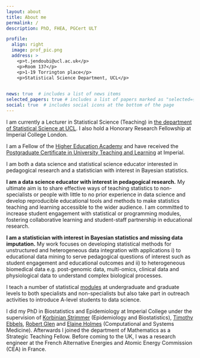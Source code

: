 ```yaml
---
layout: about
title: About me
permalink: /
description: PhD, FHEA, PGCert ULT

profile:
  align: right
  image: prof_pic.png
  address: >
    <p>t.jendoubi@ucl.ac.uk</p>
    <p>Room 137</p>
    <p>1-19 Torrington place</p>
    <p>Statistical Science Department, UCL</p>
   

news: true  # includes a list of news items
selected_papers: true # includes a list of papers marked as "selected={true}"
social: true  # includes social icons at the bottom of the page
---
```


I am currently a Lecturer in Statistical Science (Teaching) in [the department of Statistical Science at UCL](https://www.ucl.ac.uk/statistics/). I also hold a Honorary Research Fellowship at Imperial College London. 

I am a Fellow of the [Higher Education Academy](https://www.advance-he.ac.uk/) and have received the [Postgraduate Certificate in University Teaching and Learning](https://www.imperial.ac.uk/staff/educational-development/programmes/pg-cert-ult/) at Imperial.
 
I am both a data science and statistical science educator interested in pedagogical research and a statistician with interest in Bayesian statistics.

**I am a data science educator with interest in pedagogical research.** My ultimate aim is to share effective ways of teaching statistics to non-specialists or people with little to no prior experience in data science and develop reproducible educational tools and methods to make statistics teaching and learning accessible to the wider audience. I am committed to increase student engagement with statistical or programming modules, fostering collaborative learning and student-staff partnership in educational research.

**I am a statistician with interest in Bayesian statistics and missing data imputation.** My work focuses on developing statistical methods for unstructured and heterogeneous data integration with applications i) to educational data mining to serve pedagogical questions of interest such as student engagement and educational outcomes and ii) to heterogeneous biomedical data e.g. post-genomic data, multi-omics, clinical data and physiological data to understand complex biological processes.

I teach a number of statistical [modules](/teaching/) at undergraduate and graduate levels to both specialists and non-specialists but also take part in outreach activities to introduce A-level students to data science.
 
 I did my PhD in Biostatistics and Epidemiology at Imperial College under the supervision of [Korbinian Strimmer](https://strimmerlab.github.io/) (Epidemiology and Biostatistics), [Timothy Ebbels](https://www.imperial.ac.uk/people/t.ebbels), [Robert Glen](https://www.imperial.ac.uk/people/r.glen) and [Elaine Holmes](https://www.imperial.ac.uk/people/elaine.holmes) (Computational and Systems Medicine).
 Afterwards I joined the department of Mathematics as a Strategic Teaching Fellow. Before coming to the UK, I was a research engineer at the French Alternative Energies and Atomic Energy Commission (CEA) in France.
